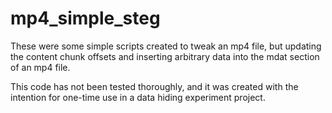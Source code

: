 # mp4_simple_steg

These were some simple scripts created to tweak an mp4 file,
but updating the content chunk offsets and inserting
arbitrary data into the mdat section of an mp4 file.

This code has not been tested thoroughly,
and it was created with the intention for one-time
use in a data hiding experiment project.
